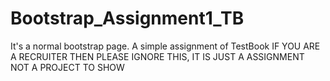 # Bootstrap_Assignment1_TB
It's a normal bootstrap page. A simple assignment of TestBook IF YOU ARE A RECRUITER THEN PLEASE IGNORE THIS, IT IS JUST A ASSIGNMENT NOT A PROJECT TO SHOW
